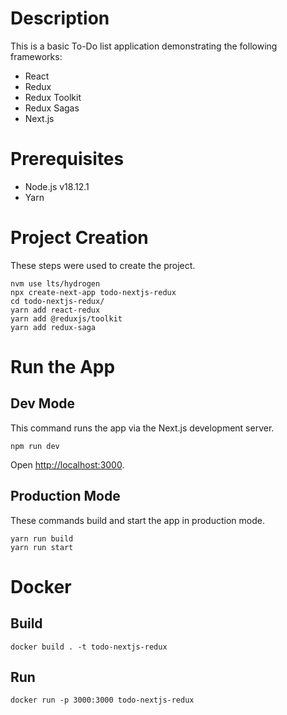 # Description
This is a basic To-Do list application demonstrating the following frameworks:

* React
* Redux
* Redux Toolkit
* Redux Sagas
* Next.js

# Prerequisites
* Node.js v18.12.1
* Yarn

# Project Creation
These steps were used to create the project.
```
nvm use lts/hydrogen
npx create-next-app todo-nextjs-redux
cd todo-nextjs-redux/
yarn add react-redux
yarn add @reduxjs/toolkit
yarn add redux-saga
```

# Run the App
## Dev Mode
This command runs the app via the Next.js development server.
```
npm run dev
```

Open [http://localhost:3000](http://localhost:3000).

## Production Mode
These commands build and start the app in production mode.
```
yarn run build
yarn run start
```

# Docker

## Build
```
docker build . -t todo-nextjs-redux
```

## Run
```
docker run -p 3000:3000 todo-nextjs-redux
```